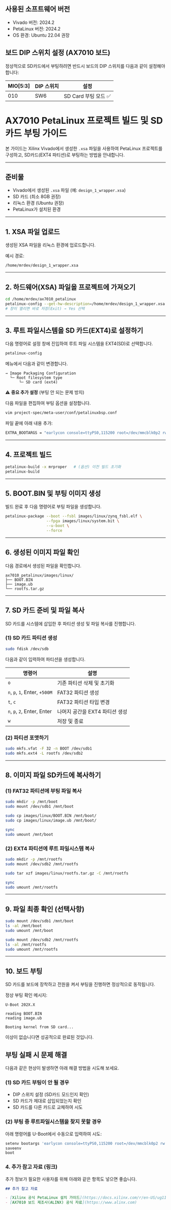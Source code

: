 ## 사용된 소프트웨어 버전
- Vivado 버전: 2024.2
- PetaLinux 버전: 2024.2
- OS 환경: Ubuntu 22.04 권장

## 보드 DIP 스위치 설정 (AX7010 보드)

정상적으로 SD카드에서 부팅하려면 반드시 보드의 DIP 스위치를 다음과 같이 설정해야 합니다:

| MIO[5:3] | DIP 스위치 | 설정 |
|----------|------------|------|
| 010      | SW6        | SD Card 부팅 모드 ✅ |



# AX7010 PetaLinux 프로젝트 빌드 및 SD 카드 부팅 가이드

본 가이드는 Xilinx Vivado에서 생성한 `.xsa` 파일을 사용하여 PetaLinux 프로젝트를 구성하고, SD카드(EXT4 파티션)로 부팅하는 방법을 안내합니다.

---

## 준비물

- Vivado에서 생성된 `.xsa` 파일 (예: `design_1_wrapper.xsa`)
- SD 카드 (최소 8GB 권장)
- 리눅스 환경 (Ubuntu 권장)
- PetaLinux가 설치된 환경

---

## 1. XSA 파일 업로드

생성된 XSA 파일을 리눅스 환경에 업로드합니다.

예시 경로:
```
/home/mrdev/design_1_wrapper.xsa
```

---

## 2. 하드웨어(XSA) 파일을 프로젝트에 가져오기

```bash
cd /home/mrdev/ax7010_petalinux
petalinux-config --get-hw-description=/home/mrdev/design_1_wrapper.xsa
# 창이 열리면 바로 저장(Exit) → Yes 선택
```

---

## 3. 루트 파일시스템을 SD 카드(EXT4)로 설정하기

다음 명령어로 설정 창에 진입하여 루트 파일 시스템을 EXT4(SD)로 선택합니다.

```bash
petalinux-config
```

메뉴에서 다음과 같이 변경합니다.
```
→ Image Packaging Configuration
  └─ Root filesystem type
      └─ SD card (ext4)
```

⚠️ **중요 추가 설정** (부팅 안 되는 문제 방지)

다음 파일을 편집하여 부팅 옵션을 설정합니다.
```bash
vim project-spec/meta-user/conf/petalinuxbsp.conf
```

파일 끝에 아래 내용 추가:
```bash
EXTRA_BOOTARGS = "earlycon console=ttyPS0,115200 root=/dev/mmcblk0p2 rw rootwait"
```

---

## 4. 프로젝트 빌드

```bash
petalinux-build -x mrproper   # (옵션) 이전 빌드 초기화
petalinux-build
```

---

## 5. BOOT.BIN 및 부팅 이미지 생성

빌드 완료 후 다음 명령어로 부팅 파일을 생성합니다.

```bash
petalinux-package --boot --fsbl images/linux/zynq_fsbl.elf \
                  --fpga images/linux/system.bit \
                  --u-boot \
                  --force
```

---

## 6. 생성된 이미지 파일 확인

다음 경로에서 생성된 파일을 확인합니다.

```
ax7010_petalinux/images/linux/
├── BOOT.BIN
├── image.ub
└── rootfs.tar.gz
```

---

## 7. SD 카드 준비 및 파일 복사

SD 카드를 시스템에 삽입한 후 파티션 생성 및 파일 복사를 진행합니다.

### (1) SD 카드 파티션 생성

```bash
sudo fdisk /dev/sdb
```

다음과 같이 입력하여 파티션을 생성합니다.

|명령어|설명|
|---|---|
|`o`|기존 파티션 삭제 및 초기화|
|`n`, `p`, `1`, Enter, `+500M`|FAT32 파티션 생성|
|`t`, `c`|FAT32 파티션 타입 변경|
|`n`, `p`, `2`, Enter, Enter|나머지 공간을 EXT4 파티션 생성|
|`w`|저장 및 종료|


### (2) 파티션 포맷하기

```bash
sudo mkfs.vfat -F 32 -n BOOT /dev/sdb1
sudo mkfs.ext4 -L rootfs /dev/sdb2
```

---

## 8. 이미지 파일 SD카드에 복사하기

### (1) FAT32 파티션에 부팅 파일 복사

```bash
sudo mkdir -p /mnt/boot
sudo mount /dev/sdb1 /mnt/boot

sudo cp images/linux/BOOT.BIN /mnt/boot/
sudo cp images/linux/image.ub /mnt/boot/

sync
sudo umount /mnt/boot
```

### (2) EXT4 파티션에 루트 파일시스템 복사

```bash
sudo mkdir -p /mnt/rootfs
sudo mount /dev/sdb2 /mnt/rootfs

sudo tar xzf images/linux/rootfs.tar.gz -C /mnt/rootfs

sync
sudo umount /mnt/rootfs
```

---

## 9. 파일 최종 확인 (선택사항)

```bash
sudo mount /dev/sdb1 /mnt/boot
ls -al /mnt/boot
sudo umount /mnt/boot

sudo mount /dev/sdb2 /mnt/rootfs
ls -al /mnt/rootfs
sudo umount /mnt/rootfs
```

---

## 10. 보드 부팅

SD 카드를 보드에 장착하고 전원을 켜서 부팅을 진행하면 정상적으로 동작됩니다.

정상 부팅 확인 메시지:
```
U-Boot 202X.X

reading BOOT.BIN
reading image.ub

Booting kernel from SD card...
```

이상이 없습니다면 성공적으로 완료된 것입니다.

## 부팅 실패 시 문제 해결

다음과 같은 현상이 발생하면 아래 해결 방법을 시도해 보세요.

### (1) SD 카드 부팅이 안 될 경우

- DIP 스위치 설정 (SD카드 모드인지 확인)
- SD 카드가 제대로 삽입되었는지 확인
- SD 카드를 다른 카드로 교체하여 시도

### (2) 부팅 중 루트파일시스템을 찾지 못할 경우

아래 명령어를 U-Boot에서 수동으로 입력하여 시도:

```bash
setenv bootargs 'earlycon console=ttyPS0,115200 root=/dev/mmcblk0p2 rw rootwait'
saveenv
boot

```
 

### 4. **추가 참고 자료 (링크)**

추가 정보가 필요한 사용자를 위해 아래와 같은 항목도 넣으면 좋습니다.

```markdown
## 추가 참고 자료

- [Xilinx 공식 PetaLinux 설치 가이드](https://docs.xilinx.com/r/en-US/ug1144-petalinux-tools-reference-guide)
- [AX7010 보드 제조사(ALINX) 공식 자료](https://www.alinx.com)

